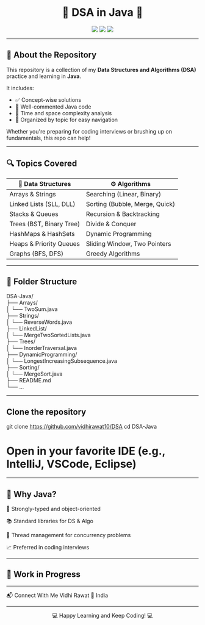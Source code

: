 <h1 align="center">📘 DSA in Java 🚀</h1>

<p align="center">
  <img src="https://img.shields.io/badge/Language-Java-orange?style=for-the-badge" />
  <img src="https://img.shields.io/badge/Data%20Structures-Explained-9cf?style=for-the-badge" />
  <img src="https://img.shields.io/badge/Algorithms-Implemented-brightgreen?style=for-the-badge" />
</p>

---

## 🧠 About the Repository

This repository is a collection of my **Data Structures and Algorithms (DSA)** practice and learning in **Java**.

It includes:

- ✅ Concept-wise solutions
- 🧩 Well-commented Java code
- 🎯 Time and space complexity analysis
- 📂 Organized by topic for easy navigation

Whether you're preparing for coding interviews or brushing up on fundamentals, this repo can help!

---

## 🔍 Topics Covered

| 🧩 Data Structures      | ⚙️ Algorithms           |
|-------------------------|-------------------------|
| Arrays & Strings         | Searching (Linear, Binary) |
| Linked Lists (SLL, DLL)  | Sorting (Bubble, Merge, Quick) |
| Stacks & Queues          | Recursion & Backtracking |
| Trees (BST, Binary Tree) | Divide & Conquer       |
| HashMaps & HashSets      | Dynamic Programming     |
| Heaps & Priority Queues  | Sliding Window, Two Pointers |
| Graphs (BFS, DFS)        | Greedy Algorithms       |

---

## 📁 Folder Structure

DSA-Java/
<br>
├── Arrays/
<br>
│ └── TwoSum.java
<br>
├── Strings/
<br>
│ └── ReverseWords.java
<br>
├── LinkedList/
<br>
│ └── MergeTwoSortedLists.java
<br>
├── Trees/
<br>
│ └── InorderTraversal.java
<br>
├── DynamicProgramming/
<br>
│ └── LongestIncreasingSubsequence.java
<br>
├── Sorting/
<br>
│ └── MergeSort.java
<br>
├── README.md
<br>
└── ...

---
## Clone the repository
git clone https://github.com/vidhirawat10/DSA
cd DSA-Java

# Open in your favorite IDE (e.g., IntelliJ, VSCode, Eclipse)
---
## 📌 Why Java?
💪 Strongly-typed and object-oriented

📚 Standard libraries for DS & Algo

🧵 Thread management for concurrency problems

📈 Preferred in coding interviews

---

## 🚧 Work in Progress

---

📬 Connect With Me
Vidhi Rawat
📍 India

---
<p align="center">💻 Happy Learning and Keep Coding! 💻</p>
